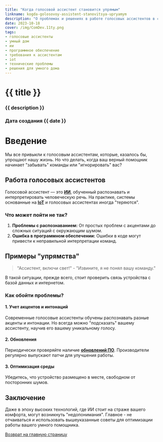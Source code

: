 ```yaml
---
title: "Когда голосовой ассистент становится упрямым"
linkname: kogda-golosovoy-assistent-stanovitsya-upryamym
description: "О проблемах и решениях в работе голосовых ассистентов в системе 'Умный дом'."
date: 2023-10-18
cover: /img/ComDev.11ty.png
tags:
- голосовые ассистенты
- умный дом
- ии
- программное обеспечение
- требования к ассистентам
- iot
- технические проблемы
- решения для умного дома
---
```


# {{ title }}
### {{ description }}
### Дата создания {{ date }}

# Введение

Мы все привыкли к голосовым ассистентам, которые, казалось бы, упрощают нашу жизнь. Но что делать, когда ваш верный помощник начинает "забывать" команды или "игнорировать" вас?

## Работа голосовых ассистентов

Голосовой ассистент — это **[ИИ](/)**, обученный распознавать и интерпретировать человеческую речь. На практике, системы основанные на **[IoT](/)** и голосовых ассистентах иногда "теряются".

### Что может пойти не так?

1. **Проблемы с распознаванием:** От простых проблем с акцентами до сложных ситуаций с окружающим шумом.
2. **Ошибка в программном обеспечении:** Ошибки в коде могут привести к неправильной интерпретации команд.

## Примеры "упрямства"

> "Ассистент, включи свет!" - "Извините, я не понял вашу команду."
 
В такой ситуации, прежде всего, стоит проверить связь устройства с базой данных и интернетом. 

### Как обойти проблемы?

#### 1. Учет акцентов и интонаций

Современные голосовые ассистенты обучены распознавать разные акценты и интонации. Но всегда можно "подсказать" вашему ассистенту, научив его вашему уникальному голосу.

#### 2. Обновления

Периодически проверяйте наличие **[обновлений ПО](/)**. Производители регулярно выпускают патчи для улучшения работы.

#### 3. Оптимизация среды

Убедитесь, что устройство размещено в месте, свободном от посторонних шумов.

## Заключение

Даже в эпоху высоких технологий, где ИИ стоит на страже вашего комфорта, могут возникнуть "недопонимания". Главное - не отчаиваться и использовать вышеуказанные советы для оптимизации работы вашего умного помощника.

[Возврат на главную страницу](/)
